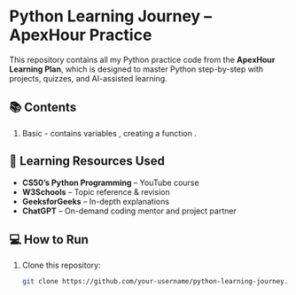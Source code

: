 # Python Learning Journey – ApexHour Practice

This repository contains all my Python practice code from the **ApexHour Learning Plan**, which is designed to master Python step-by-step with projects, quizzes, and AI-assisted learning.

## 📚 Contents
1) Basic - contains variables , creating a function .



## 🚀 Learning Resources Used
- **CS50’s Python Programming** – YouTube course
- **W3Schools** – Topic reference & revision
- **GeeksforGeeks** – In-depth explanations
- **ChatGPT** – On-demand coding mentor and project partner


## 💻 How to Run
1. Clone this repository:
   ```bash
   git clone https://github.com/your-username/python-learning-journey.git
